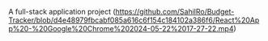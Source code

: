 A full-stack application project 
(https://github.com/SahilRo/Budget-Tracker/blob/d4e48979fbcabf085a616c6f154c184102a386f6/React%20App%20-%20Google%20Chrome%202024-05-22%2017-27-22.mp4)
